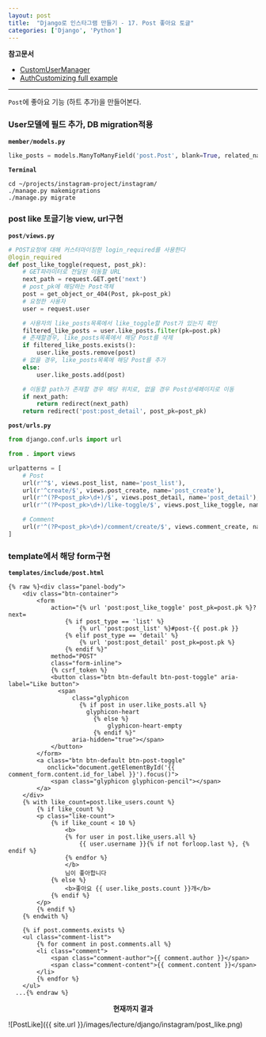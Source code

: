 ```yaml
---
layout: post
title:  "Django로 인스타그램 만들기 - 17. Post 좋아요 토글"
categories: ['Django', 'Python']
---
```


**참고문서**

- [CustomUserManager](https://docs.djangoproject.com/ko/1.11/topics/auth/customizing/#django.contrib.auth.models.CustomUserManager)
- [AuthCustomizing full example](https://docs.djangoproject.com/ko/1.11/topics/auth/customizing/#a-full-example)

---

`Post`에 좋아요 기능 (하트 추가)을 만들어본다.

### User모델에 필드 추가, DB migration적용

**`member/models.py`**

```python
like_posts = models.ManyToManyField('post.Post', blank=True, related_name='like_users')
```

**`Terminal`**

```shell
cd ~/projects/instagram-project/instagram/
./manage.py makemigrations
./manage.py migrate
```

### post like 토글기능 view, url구현

**`post/views.py`**

```python
# POST요청에 대해 커스터마이징한 login_required를 사용한다
@login_required
def post_like_toggle(request, post_pk):
    # GET파라미터로 전달된 이동할 URL
    next_path = request.GET.get('next')
    # post_pk에 해당하는 Post객체
    post = get_object_or_404(Post, pk=post_pk)
    # 요청한 사용자
    user = request.user

    # 사용자의 like_posts목록에서 like_toggle할 Post가 있는지 확인
    filtered_like_posts = user.like_posts.filter(pk=post.pk)
    # 존재할경우, like_posts목록에서 해당 Post를 삭제
    if filtered_like_posts.exists():
        user.like_posts.remove(post)
    # 없을 경우, like_posts목록에 해당 Post를 추가
    else:
        user.like_posts.add(post)

    # 이동할 path가 존재할 경우 해당 위치로, 없을 경우 Post상세페이지로 이동
    if next_path:
        return redirect(next_path)
    return redirect('post:post_detail', post_pk=post_pk)
```

**`post/urls.py`**

```python
from django.conf.urls import url

from . import views

urlpatterns = [
    # Post
    url(r'^$', views.post_list, name='post_list'),
    url(r'^create/$', views.post_create, name='post_create'),
    url(r'^(?P<post_pk>\d+)/$', views.post_detail, name='post_detail'),
    url(r'^(?P<post_pk>\d+)/like-toggle/$', views.post_like_toggle, name='post_like_toggle'),

    # Comment
    url(r'^(?P<post_pk>\d+)/comment/create/$', views.comment_create, name='comment_create'),
]
```

### template에서 해당 form구현

**`templates/include/post.html`**

```django
{% raw %}<div class="panel-body">
	<div class="btn-container">
		<form
			action="{% url 'post:post_like_toggle' post_pk=post.pk %}?next=
				{% if post_type == 'list' %}
					{% url 'post:post_list' %}#post-{{ post.pk }}
				{% elif post_type == 'detail' %}
					{% url 'post:post_detail' post_pk=post.pk %}
				{% endif %}"
			method="POST"
			class="form-inline">
			{% csrf_token %}
			<button class="btn btn-default btn-post-toggle" aria-label="Like button">
			  <span
				  class="glyphicon
				    {% if post in user.like_posts.all %}
				      glyphicon-heart
						{% else %}
							glyphicon-heart-empty
						{% endif %}"
				  aria-hidden="true"></span>
			</button>
		</form>
		<a class="btn btn-default btn-post-toggle"
		   onclick="document.getElementById('{{ comment_form.content.id_for_label }}').focus()">
			<span class="glyphicon glyphicon-pencil"></span>
		</a>
	</div>
	{% with like_count=post.like_users.count %}
		{% if like_count %}
		<p class="like-count">
			{% if like_count < 10 %}
				<b>
				{% for user in post.like_users.all %}
					{{ user.username }}{% if not forloop.last %}, {% endif %}
				{% endfor %}
				</b>
				님이 좋아합니다
			{% else %}
				<b>좋아요 {{ user.like_posts.count }}개</b>
			{% endif %}
		</p>
		{% endif %}
	{% endwith %}

	{% if post.comments.exists %}
	<ul class="comment-list">
		{% for comment in post.comments.all %}
		<li class="comment">
			<span class="comment-author">{{ comment.author }}</span>
			<span class="comment-content">{{ comment.content }}</span>
		</li>
		{% endfor %}
	</ul>
  ...{% endraw %}
```



<center><b>현재까지 결과</b></center>

![PostLike]({{ site.url }}/images/lecture/django/instagram/post_like.png)